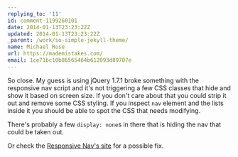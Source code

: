 ```yaml
---
replying_to: '11'
id: comment-1199260101
date: 2014-01-13T23:23:22Z
updated: 2014-01-13T23:23:22Z
_parent: /work/so-simple-jekyll-theme/
name: Michael Rose
url: https://mademistakes.com/
email: 1ce71bc10b86565464b612093d89707e
---
```


So close. My guess is using jQuery 1.7.1 broke something with the responsive nav
script and it's not triggering a few CSS classes that hide and show it based on
screen size. If you don't care about that you could strip it out and remove some
CSS styling. If you inspect `nav` element and the lists inside it you should be
able to spot the CSS that needs modifying.

There's probably a few `display: none`s in there that is hiding the nav that
could be taken out.

Or check the [Responsive Nav's site](http://responsive-nav.com/) for a possible
fix.
